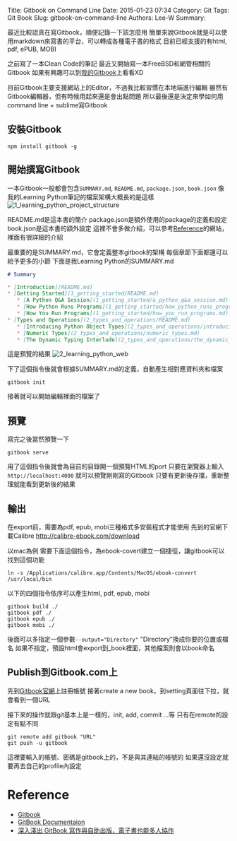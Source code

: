 Title: Gitbook on Command Line
Date: 2015-01-23 07:34
Category: Git
Tags: Git Book
Slug: gitbook-on-command-line
Authors: Lee-W
Summary: 


最近比較認真在寫Gitbook，順便記錄一下該怎麼用
簡單來說Gitbook就是可以使用markdown來寫書的平台，可以轉成各種電子書的格式
目前已經支援的有html, pdf, ePUB, MOBI

<!--more-->

之前寫了一本Clean Code的筆記
最近又開始寫一本FreeBSD和網管相關的Gitbook
如果有興趣可以到[我的Gitbook](https://www.gitbook.com/@lee-w)上看看XD

目前Gitbook主要支援網站上的Editor，不過我比較習慣在本地端進行編輯
雖然有Gitbook編輯器，但有時候用起來還是會出點問題
所以最後還是決定來學如何用command line + sublime寫Gitbook

## 安裝Gitbook
```
npm install gitbook -g
```

## 開始撰寫Gitbook
一本Gitbook一般都會包含`SUMMARY.md`, `README.md`, `package.json`, `book.json`
像我的Learning Python筆記的檔案架構大概長的是這樣
![1_learning_python_project_structure](http://i.imgur.com/6RDgdVZ.png)

README.md是這本書的簡介
package.json是額外使用的package的定義和設定
book.json是這本書的額外設定
這裡不會多做介紹，可以參考[Reference](#Reference)的網站，裡面有很詳細的介紹

最重要的是SUMMARY.md，它會定義整本gitbook的架構
每個章節下面都還可以給予更多的小節
下面是我Learning Python的SUMMARY.md

```markdown
# Summary

* [Introduction](README.md)
* [Getting Started](1_getting_started/README.md)
   * [A Python Q&A Session](1_getting_started/a_python_q&a_session.md)
   * [How Python Runs Programs](1_getting_started/how_python_runs_programs.md)
   * [How You Run Programs](1_getting_started/how_you_run_programs.md)
* [Types and Operations](2_types_and_operations/README.md)
   * [Introducing Python Object Types](2_types_and_operations/introducing_python_object_types.md)
   * [Numeric Types](2_types_and_operations/numeric_types.md)
   * [The Dynamic Typing Interlude](2_types_and_operations/the_dynamic_typing_interlude.md)
```

這是預覽的結果
![2_learning_python_web](http://i.imgur.com/d3NP0xi.png)

下了這個指令後就會根據SUMMARY.md的定義，自動產生相對應資料夾和檔案
```
gitbook init
```
接著就可以開始編輯裡面的檔案了

## 預覽
寫完之後當然預覽一下
```
gitbook serve 
```
用了這個指令後就會為目前的目錄開一個預覽HTML的port
只要在瀏覽器上輸入`http://localhost:4000`
就可以預覽剛剛寫的Gitbook
只要有更新後存擋，重新整理就能看到更新後的結果

## 輸出
在export前，需要為pdf, epub, mobi三種格式多安裝程式才能使用
先到的官網下載Calibre
http://calibre-ebook.com/download

以mac為例
需要下面這個指令，為ebook-covert建立一個捷徑，讓gitbook可以找到這個功能
```
ln -s /Applications/calibre.app/Contents/MacOS/ebook-convert /usr/local/bin
```
  
以下的四個指令依序可以產生html, pdf, epub, mobi
```
gitbook build ./ 
gitbook pdf ./
gitbook epub ./
gitbook mobi ./
```
後面可以多指定一個參數`--output="Directory"`
"Directory"換成你要的位置或檔名
如果不指定，預設html會export到\_book裡面，其他檔案則會以book命名

## Publish到Gitbook.com上
先到[Gitbook官網](https://www.gitbook.com)上註冊帳號
接著create a new book，到setting頁面往下拉，就會看到一個URL

接下來的操作就跟git基本上是一樣的，init, add, commit ...等
只有在remote的設定有點不同
```
git remote add gitbook "URL"
git push -u gitbook
```
這裡要輸入的帳號、密碼是gitbook上的，不是與其連結的帳號的
如果還沒設定就要再去自己的profile內設定


<a name="reference"></a>
# Reference
- [Gitbook](https://github.com/GitbookIO/gitbook)
- [GitBook Documentaion](http://help.gitbook.io/index.html)
- [深入淺出 GitBook 寫作與自助出版，電子書也能多人協作](http://www.codedata.com.tw/social-coding/gitbook-self-publishing/)
